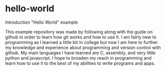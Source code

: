 # hello-world
Introduction "Hello World" example

This example repository was made by following along with the guide on github in order to learn how git works and how to use it.
I am fairly new to programming as I learned a little bit in college but now I am here to further my knowledge and experience about programming and version control with github. My main languages I have learned are C, assembly, and very little python and javascript. I hope to broaden my reach in programming and learn how to use it to the best of my abilities to write programs and apps.
